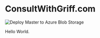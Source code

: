 # ConsultWithGriff.com

![Deploy Master to Azure Blob Storage](https://github.com/1kevgriff/kevgriffin.v4/workflows/Deploy%20Master%20to%20Azure%20Blob%20Storage/badge.svg)


Hello World.
